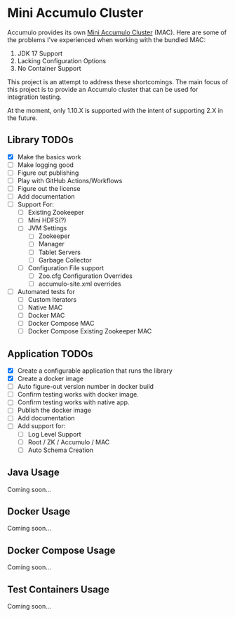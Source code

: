 # Mini Accumulo Cluster

Accumulo provides its own [Mini Accumulo Cluster](https://accumulo.apache.org/1.10/accumulo_user_manual.html#_mini_accumulo_cluster) (MAC).
Here are some of the problems I've experienced when working with the bundled MAC:

1. JDK 17 Support
2. Lacking Configuration Options
3. No Container Support

This project is an attempt to address these shortcomings. The main focus of
this project is to provide an Accumulo cluster that can be used for integration
testing.

At the moment, only 1.10.X is supported with the intent of supporting 2.X in
the future.

## Library TODOs

- [x] Make the basics work
- [ ] Make logging good
- [ ] Figure out publishing
- [ ] Play with GitHub Actions/Workflows
- [ ] Figure out the license
- [ ] Add documentation
- [ ] Support For:
    - [ ] Existing Zookeeper
    - [ ] Mini HDFS(?)
    - [ ] JVM Settings
      - [ ] Zookeeper
      - [ ] Manager
      - [ ] Tablet Servers
      - [ ] Garbage Collector
    - [ ] Configuration File support
      - [ ] Zoo.cfg Configuration Overrides
      - [ ] accumulo-site.xml overrides
- [ ] Automated tests for
  - [ ] Custom Iterators
  - [ ] Native MAC
  - [ ] Docker MAC
  - [ ] Docker Compose MAC
  - [ ] Docker Compose Existing Zookeeper MAC

## Application TODOs

- [x] Create a configurable application that runs the library
- [x] Create a docker image
- [ ] Auto figure-out version number in docker build
- [ ] Confirm testing works with docker image.
- [ ] Confirm testing works with native app.
- [ ] Publish the docker image
- [ ] Add documentation
- [ ] Add support for:
  - [ ] Log Level Support
  - [ ] Root / ZK / Accumulo / MAC
  - [ ] Auto Schema Creation

## Java Usage

Coming soon...

## Docker Usage

Coming soon...

## Docker Compose Usage

Coming soon...

## Test Containers Usage

Coming soon...
